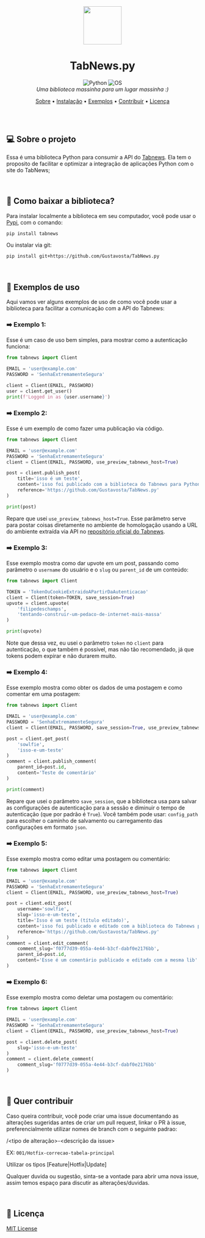 <div align="center">
<img src="https://i.imgur.com/ir3vFwk.png" width=100px>
<br>
<h1>TabNews.py</h1>

![Python](https://img.shields.io/badge/python-v3.7+-blue.svg) ![OS](https://img.shields.io/badge/OS-linux%20%7C%20windows-blue??style=flat&logo=Linux&logoColor=b0c0c0&labelColor=363D44)
<br>
<i>Uma biblioteca massinha para um lugar massinha :)</i>
<br>
<p>
<a href="#about">Sobre</a> •
<a href="#install">Instalação</a> •
<a href="#examples">Exemplos</a> •
<a href="#contribute">Contribuir</a> •
<a href="#license">Licença</a>
</p>
</div>
<br>

<div id="about"><br><h2>💻 Sobre o projeto</h2><br</div>

Essa é uma biblioteca Python para consumir a API do [Tabnews](https://www.tabnews.com.br). Ela tem o proposito de facilitar e optimizar a integração de aplicações Python com o site do TabNews;

<div id="install"><br><h2>📩 Como baixar a biblioteca?</h2><br</div>

Para instalar localmente a biblioteca em seu computador, você pode usar o [Pypi](https://pypi.org/), com o comando:

```bash
pip install tabnews
```
Ou instalar via git:

```bash
pip install git+https://github.com/Gustavosta/TabNews.py
```

<div id="examples"><br><h2>🔨 Exemplos de uso</h2><br</div>

Aqui vamos ver alguns exemplos de uso de como você pode usar a biblioteca para facilitar a comunicação com a API do Tabnews:

### ➡️ Exemplo 1:

Esse é um caso de uso bem simples, para mostrar como a autenticação funciona:

```python
from tabnews import Client

EMAIL = 'user@example.com'
PASSWORD = 'SenhaExtremamenteSegura'

client = Client(EMAIL, PASSWORD)
user = client.get_user()
print(f'Logged in as {user.username}')
```

### ➡️ Exemplo 2:

Esse é um exemplo de como fazer uma publicação via código.

```python
from tabnews import Client

EMAIL = 'user@example.com'
PASSWORD = 'SenhaExtremamenteSegura'
client = Client(EMAIL, PASSWORD, use_preview_tabnews_host=True)

post = client.publish_post(
    title='isso é um teste',
    content='isso foi publicado com a biblioteca do Tabnews para Python :)',
    reference='https://github.com/Gustavosta/TabNews.py'
)

print(post)
```

Repare que usei `use_preview_tabnews_host=True`. Esse parâmetro serve para postar coisas diretamente no ambiente de homologação usando a URL do ambiente extraída via API no [repositório oficial do Tabnews](https://github.com/filipedeschamps/tabnews.com.bR).

### ➡️ Exemplo 3:

Esse exemplo mostra como dar upvote em um post, passando como parâmetro o `username` do usuário e o `slug` ou `parent_id` de um conteúdo:

```python
from tabnews import Client

TOKEN = 'TokenOuCookieExtraidoAPartirDaAutenticacao'
client = Client(token=TOKEN, save_session=True)
upvote = client.upvote(
    'filipedeschamps', 
    'tentando-construir-um-pedaco-de-internet-mais-massa'
)

print(upvote)
```

Note que dessa vez, eu usei o parâmetro `token` no `client` para autenticação, o que também é possível, mas não tão recomendado, já que tokens podem expirar e não durarem muito.

### ➡️ Exemplo 4:

Esse exemplo mostra como obter os dados de uma postagem e como comentar em uma postagem:


```python
from tabnews import Client

EMAIL = 'user@example.com'
PASSWORD = 'SenhaExtremamenteSegura'
client = Client(EMAIL, PASSWORD, save_session=True, use_preview_tabnews_host=True)

post = client.get_post(
    'sowlfie', 
    'isso-e-um-teste'
)
comment = client.publish_comment(
    parent_id=post.id,
    content='Teste de comentário'
)

print(comment)
```

Repare que usei o parâmetro `save_session`, que a biblioteca usa para salvar as configurações de autenticação para a sessão e diminuir o tempo de autenticação (que por padrão é `True`). Você também pode usar: `config_path` para escolher o caminho de salvamento ou carregamento das configurações em formato `json`.

### ➡️ Exemplo 5:

Esse exemplo mostra como editar uma postagem ou comentário:

```python
from tabnews import Client

EMAIL = 'user@example.com'
PASSWORD = 'SenhaExtremamenteSegura'
client = Client(EMAIL, PASSWORD, use_preview_tabnews_host=True)

post = client.edit_post(
    username='sowlfie', 
    slug='isso-e-um-teste',
    title='Isso é um teste (título editado)',
    content='isso foi publicado e editado com a biblioteca do Tabnews para Python :)', 
    reference='https://github.com/Gustavosta/TabNews.py'
)
comment = client.edit_comment(
    comment_slug='f0777d39-055a-4e44-b3cf-dabf0e2176bb',
    parent_id=post.id,
    content='Esse é um comentário publicado e editado com a mesma lib'
)
```

### ➡️ Exemplo 6:

Esse exemplo mostra como deletar uma postagem ou comentário:

```python
from tabnews import Client

EMAIL = 'user@example.com'
PASSWORD = 'SenhaExtremamenteSegura'
client = Client(EMAIL, PASSWORD, use_preview_tabnews_host=True)

post = client.delete_post(
    slug='isso-e-um-teste'
)
comment = client.delete_comment(
    comment_slug='f0777d39-055a-4e44-b3cf-dabf0e2176bb'
)
```

<div id="contribute"><br><h2>💛 Quer contribuir</h2><br</div>

Caso queira contribuir, você pode criar uma issue documentando as alterações sugeridas antes de criar um pull request, linkar o PR à issue, preferencialmente utilizar nomes de branch com o seguinte padrao:

<numero da issue>/<tipo de alteração>-<descrição da issue>

EX: `001/Hotfix-correcao-tabela-principal`

Utilizar os tipos [Feature|Hotfix|Update]

Qualquer duvida ou sugestão, sinta-se a vontade para abrir uma nova issue, assim temos espaço para discutir as alterações/duvidas.

<div id="license"><br><h2>📜 Licença</h2><br</div>

[MIT License](/LICENSE)



